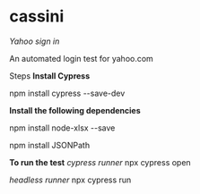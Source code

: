 # cassini
_Yahoo sign in_

An automated login test for yahoo.com

Steps
**Install Cypress**

npm install cypress --save-dev

**Install the following dependencies**

npm install node-xlsx --save

npm install JSONPath

**To run the test**
_cypress runner_
npx cypress open

_headless runner_
npx cypress run
